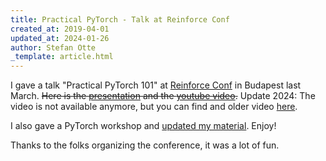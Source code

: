 ```yaml
---
title: Practical PyTorch - Talk at Reinforce Conf
created_at: 2019-04-01
updated_at: 2024-01-26
author: Stefan Otte
_template: article.html
---
```


I gave a talk "Practical PyTorch 101"
at [Reinforce Conf](https://reinforceconf.com/) in Budapest last March.
~~Here is the [presentation](https://nodata.science/practical_pytorch_talk_reinforce_2019/) and the 
[youtube video](https://www.youtube.com/watch?v=-pRBzh_hGqA).~~
Update 2024: The video is not available anymore, but you can find and older video [here](https://www.youtube.com/watch?v=_H3aw6wkCv0).

I also gave a PyTorch workshop and
[updated my material](https://github.com/sotte/pytorch_tutorial). Enjoy!

Thanks to the folks organizing the conference, it was a lot of fun.
